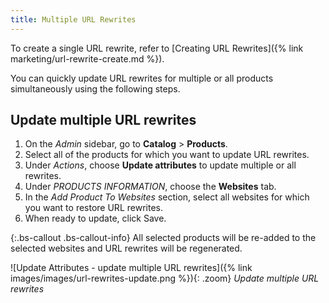 ```yaml
---
title: Multiple URL Rewrites
---
```


To create a single URL rewrite, refer to [Creating URL Rewrites]({% link marketing/url-rewrite-create.md %}).

You can quickly update URL rewrites for multiple or all products simultaneously using the following steps.

## Update multiple URL rewrites
1. On the _Admin_ sidebar, go to **Catalog** > **Products**.
1. Select all of the products for which you want to update URL rewrites.
1. Under _Actions_, choose **Update attributes** to update multiple or all rewrites.
1. Under _PRODUCTS INFORMATION_, choose the **Websites** tab.
1. In the _Add Product To Websites_ section, select all websites for which you want to restore URL rewrites.
1. When ready to update, click <span class="btn">Save</span>.

{:.bs-callout .bs-callout-info}
All selected products will be re-added to the selected websites and URL rewrites will be regenerated.

![Update Attributes - update multiple URL rewrites]({% link images/images/url-rewrites-update.png %}){: .zoom}
_Update multiple URL rewrites_
